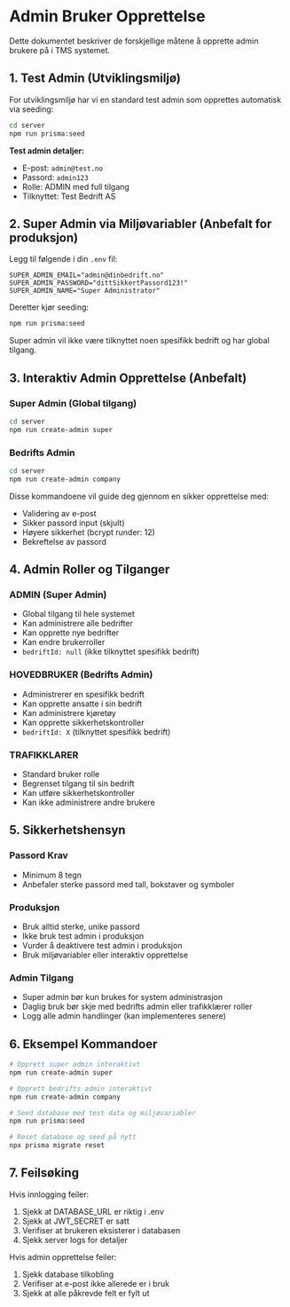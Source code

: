 # Admin Bruker Opprettelse

Dette dokumentet beskriver de forskjellige måtene å opprette admin brukere på i TMS systemet.

## 1. Test Admin (Utviklingsmiljø)

For utviklingsmiljø har vi en standard test admin som opprettes automatisk via seeding:

```bash
cd server
npm run prisma:seed
```

**Test admin detaljer:**
- E-post: `admin@test.no`
- Passord: `admin123`
- Rolle: ADMIN med full tilgang
- Tilknyttet: Test Bedrift AS

## 2. Super Admin via Miljøvariabler (Anbefalt for produksjon)

Legg til følgende i din `.env` fil:

```env
SUPER_ADMIN_EMAIL="admin@dinbedrift.no"
SUPER_ADMIN_PASSWORD="dittSikkertPassord123!"
SUPER_ADMIN_NAME="Super Administrator"
```

Deretter kjør seeding:

```bash
npm run prisma:seed
```

Super admin vil ikke være tilknyttet noen spesifikk bedrift og har global tilgang.

## 3. Interaktiv Admin Opprettelse (Anbefalt)

### Super Admin (Global tilgang)
```bash
cd server
npm run create-admin super
```

### Bedrifts Admin
```bash
cd server
npm run create-admin company
```

Disse kommandoene vil guide deg gjennom en sikker opprettelse med:
- Validering av e-post
- Sikker passord input (skjult)
- Høyere sikkerhet (bcrypt runder: 12)
- Bekreftelse av passord

## 4. Admin Roller og Tilganger

### ADMIN (Super Admin)
- Global tilgang til hele systemet
- Kan administrere alle bedrifter
- Kan opprette nye bedrifter
- Kan endre brukerroller
- `bedriftId: null` (ikke tilknyttet spesifikk bedrift)

### HOVEDBRUKER (Bedrifts Admin)
- Administrerer en spesifikk bedrift
- Kan opprette ansatte i sin bedrift
- Kan administrere kjøretøy
- Kan opprette sikkerhetskontroller
- `bedriftId: X` (tilknyttet spesifikk bedrift)

### TRAFIKKLARER
- Standard bruker rolle
- Begrenset tilgang til sin bedrift
- Kan utføre sikkerhetskontroller
- Kan ikke administrere andre brukere

## 5. Sikkerhetshensyn

### Passord Krav
- Minimum 8 tegn
- Anbefaler sterke passord med tall, bokstaver og symboler

### Produksjon
- Bruk alltid sterke, unike passord
- Ikke bruk test admin i produksjon
- Vurder å deaktivere test admin i produksjon
- Bruk miljøvariabler eller interaktiv opprettelse

### Admin Tilgang
- Super admin bør kun brukes for system administrasjon
- Daglig bruk bør skje med bedrifts admin eller trafikklærer roller
- Logg alle admin handlinger (kan implementeres senere)

## 6. Eksempel Kommandoer

```bash
# Opprett super admin interaktivt
npm run create-admin super

# Opprett bedrifts admin interaktivt  
npm run create-admin company

# Seed database med test data og miljøvariabler
npm run prisma:seed

# Reset database og seed på nytt
npx prisma migrate reset
```

## 7. Feilsøking

Hvis innlogging feiler:
1. Sjekk at DATABASE_URL er riktig i .env
2. Sjekk at JWT_SECRET er satt
3. Verifiser at brukeren eksisterer i databasen
4. Sjekk server logs for detaljer

Hvis admin opprettelse feiler:
1. Sjekk database tilkobling
2. Verifiser at e-post ikke allerede er i bruk
3. Sjekk at alle påkrevde felt er fylt ut 